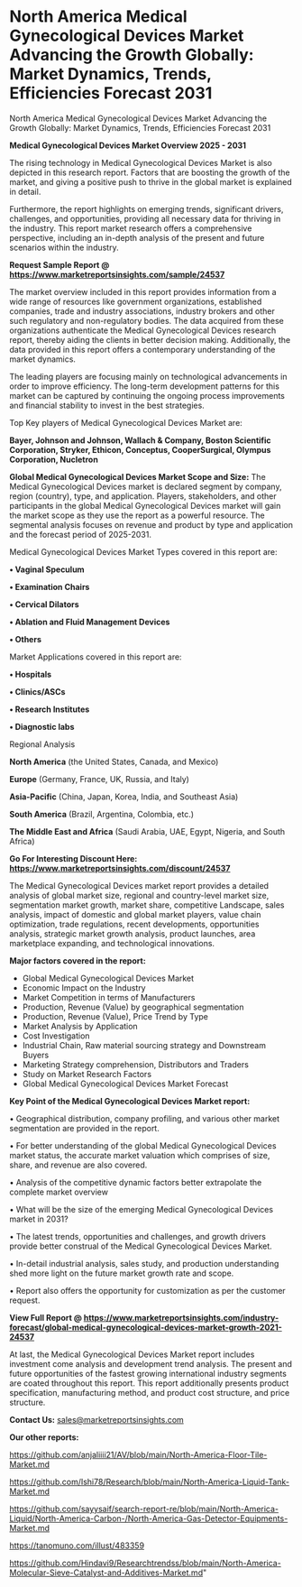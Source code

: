# North America Medical Gynecological Devices Market Advancing the Growth Globally: Market Dynamics, Trends, Efficiencies Forecast 2031
 North America Medical Gynecological Devices Market Advancing the Growth Globally: Market Dynamics, Trends, Efficiencies Forecast 2031

<Strong> Medical Gynecological Devices Market Overview 2025 - 2031</strong>

The rising technology in Medical Gynecological Devices Market is also depicted in this research report. Factors that are boosting the growth of the market, and giving a positive push to thrive in the global market is explained in detail.

Furthermore, the report highlights on emerging trends, significant drivers, challenges, and opportunities, providing all necessary data for thriving in the industry. This report market research offers a comprehensive perspective, including an in-depth analysis of the present and future scenarios within the industry.

<strong>Request Sample Report @ <a href=https://www.marketreportsinsights.com/sample/24537>https://www.marketreportsinsights.com/sample/24537</a></strong>

The market overview included in this report provides information from a wide range of resources like government organizations, established companies, trade and industry associations, industry brokers and other such regulatory and non-regulatory bodies. The data acquired from these organizations authenticate the Medical Gynecological Devices research report, thereby aiding the clients in better decision making. Additionally, the data provided in this report offers a contemporary understanding of the market dynamics.

The leading players are focusing mainly on technological advancements in order to improve efficiency. The long-term development patterns for this market can be captured by continuing the ongoing process improvements and financial stability to invest in the best strategies.

Top Key players of Medical Gynecological Devices Market are:

<strong>Bayer, Johnson and Johnson, Wallach & Company, Boston Scientific Corporation, Stryker, Ethicon, Conceptus, CooperSurgical, Olympus Corporation, Nucletron</strong>

<strong><b>Global Medical Gynecological Devices Market Scope and Size:</b></strong>
The Medical Gynecological Devices market is declared segment by company, region (country), type, and application. Players, stakeholders, and other participants in the global Medical Gynecological Devices market will gain the market scope as they use the report as a powerful resource. The segmental analysis focuses on revenue and product by type and application and the forecast period of 2025-2031.

Medical Gynecological Devices Market Types covered in this report are:

<strong>• Vaginal Speculum

• Examination Chairs

• Cervical Dilators

• Ablation and Fluid Management Devices

• Others</strong>

Market Applications covered in this report are:

<strong>• Hospitals

• Clinics/ASCs

• Research Institutes

• Diagnostic labs</strong> 

Regional Analysis

<strong>North America</strong> (the United States, Canada, and Mexico)

<strong>Europe</strong> (Germany, France, UK, Russia, and Italy)

<strong>Asia-Pacific</strong> (China, Japan, Korea, India, and Southeast Asia)

<strong>South America</strong> (Brazil, Argentina, Colombia, etc.)

<strong>The Middle East and Africa</strong> (Saudi Arabia, UAE, Egypt, Nigeria, and South Africa)

<strong>Go For Interesting Discount Here: <a href=https://www.marketreportsinsights.com/discount/24537>https://www.marketreportsinsights.com/discount/24537</a></strong>

The Medical Gynecological Devices market report provides a detailed analysis of global market size, regional and country-level market size, segmentation market growth, market share, competitive Landscape, sales analysis, impact of domestic and global market players, value chain optimization, trade regulations, recent developments, opportunities analysis, strategic market growth analysis, product launches, area marketplace expanding, and technological innovations.

<strong><b>Major factors covered in the report:</b></strong>
<ul>
  <li>Global Medical Gynecological Devices Market </li>
  <li>Economic Impact on the Industry</li>
  <li>Market Competition in terms of Manufacturers</li>
  <li>Production, Revenue (Value) by geographical segmentation</li>
  <li>Production, Revenue (Value), Price Trend by Type</li>
  <li>Market Analysis by Application</li>
  <li>Cost Investigation</li>
  <li>Industrial Chain, Raw material sourcing strategy and Downstream Buyers</li>
  <li>Marketing Strategy comprehension, Distributors and Traders</li>
  <li>Study on Market Research Factors</li>
  <li>Global Medical Gynecological Devices Market Forecast</li>
</ul>

<strong><b>Key Point of the Medical Gynecological Devices Market report:</b></strong>

• Geographical distribution, company profiling, and various other market segmentation are provided in the report.

• For better understanding of the global Medical Gynecological Devices market status, the accurate market valuation which comprises of size, share, and revenue are also covered.

• Analysis of the competitive dynamic factors better extrapolate the complete market overview

• What will be the size of the emerging Medical Gynecological Devices market in 2031?

• The latest trends, opportunities and challenges, and growth drivers provide better construal of the Medical Gynecological Devices Market.

• In-detail industrial analysis, sales study, and production understanding shed more light on the future market growth rate and scope.

• Report also offers the opportunity for customization as per the customer request.

<strong><b>View Full Report @ <a href=https://www.marketreportsinsights.com/industry-forecast/global-medical-gynecological-devices-market-growth-2021-24537>https://www.marketreportsinsights.com/industry-forecast/global-medical-gynecological-devices-market-growth-2021-24537</a></b></strong>


At last, the Medical Gynecological Devices Market report includes investment come analysis and development trend analysis. The present and future opportunities of the fastest growing international industry segments are coated throughout this report. This report additionally presents product specification, manufacturing method, and product cost structure, and price structure.

<strong>Contact Us:</strong>
sales@marketreportsinsights.com

<strong>Our other reports:</strong>

<a href=https://github.com/anjaliiii21/AV/blob/main/North-America-Floor-Tile-Market.md>https://github.com/anjaliiii21/AV/blob/main/North-America-Floor-Tile-Market.md</a>

<a href=https://github.com/Ishi78/Research/blob/main/North-America-Liquid-Tank-Market.md>https://github.com/Ishi78/Research/blob/main/North-America-Liquid-Tank-Market.md</a>

<a href=https://github.com/sayysaif/search-report-re/blob/main/North-America-Liquid/North-America-Carbon-/North-America-Gas-Detector-Equipments-Market.md>https://github.com/sayysaif/search-report-re/blob/main/North-America-Liquid/North-America-Carbon-/North-America-Gas-Detector-Equipments-Market.md</a>

<a href=https://tanomuno.com/illust/483359>https://tanomuno.com/illust/483359</a>

<a href=https://github.com/Hindavi9/Researchtrendss/blob/main/North-America-Molecular-Sieve-Catalyst-and-Additives-Market.md>https://github.com/Hindavi9/Researchtrendss/blob/main/North-America-Molecular-Sieve-Catalyst-and-Additives-Market.md</a>"
